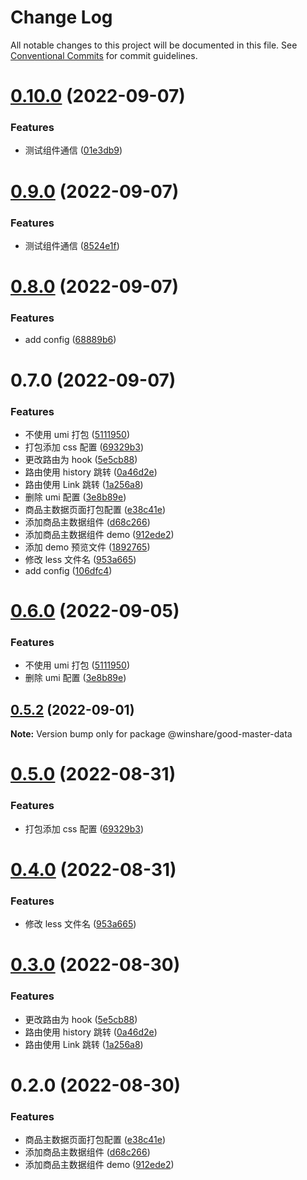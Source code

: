 # Change Log

All notable changes to this project will be documented in this file. See [Conventional Commits](https://conventionalcommits.org) for commit guidelines.

# [0.10.0](http://idp-gitlab.winshare.com.cn/operation-winshare/winshare-ui/compare/@winshare/good-master-data@0.9.0...@winshare/good-master-data@0.10.0) (2022-09-07)

### Features

- 测试组件通信 ([01e3db9](http://idp-gitlab.winshare.com.cn/operation-winshare/winshare-ui/commit/01e3db94b1c4bd3c75ddcdc978f2102d34e72164))

# [0.9.0](http://idp-gitlab.winshare.com.cn/operation-winshare/winshare-ui/compare/@winshare/good-master-data@0.8.0...@winshare/good-master-data@0.9.0) (2022-09-07)

### Features

- 测试组件通信 ([8524e1f](http://idp-gitlab.winshare.com.cn/operation-winshare/winshare-ui/commit/8524e1f757e23cc043f6ddb003e5091fbd73b2f1))

# [0.8.0](http://idp-gitlab.winshare.com.cn/operation-winshare/winshare-ui/compare/@winshare/good-master-data@0.7.0...@winshare/good-master-data@0.8.0) (2022-09-07)

### Features

- add config ([68889b6](http://idp-gitlab.winshare.com.cn/operation-winshare/winshare-ui/commit/68889b6573c3a701c110d21f94fb6c78b5428bd2))

# 0.7.0 (2022-09-07)

### Features

- 不使用 umi 打包 ([5111950](http://idp-gitlab.winshare.com.cn/operation-winshare/winshare-ui/commit/511195087fac1b9b671ef5ba2585a1c69ef75f2d))
- 打包添加 css 配置 ([69329b3](http://idp-gitlab.winshare.com.cn/operation-winshare/winshare-ui/commit/69329b33ffbcb696731810659b54e121ce653dc7))
- 更改路由为 hook ([5e5cb88](http://idp-gitlab.winshare.com.cn/operation-winshare/winshare-ui/commit/5e5cb88678d41f28eeacbc8024f8c6b7a24e618a))
- 路由使用 history 跳转 ([0a46d2e](http://idp-gitlab.winshare.com.cn/operation-winshare/winshare-ui/commit/0a46d2ed8816169dc63acfdfb601708ab166f529))
- 路由使用 Link 跳转 ([1a256a8](http://idp-gitlab.winshare.com.cn/operation-winshare/winshare-ui/commit/1a256a8ca783a3f66933dd92f8cabaeb75ef4d39))
- 删除 umi 配置 ([3e8b89e](http://idp-gitlab.winshare.com.cn/operation-winshare/winshare-ui/commit/3e8b89e10e9756629895852eb93bc3b14b72eba9))
- 商品主数据页面打包配置 ([e38c41e](http://idp-gitlab.winshare.com.cn/operation-winshare/winshare-ui/commit/e38c41ecb1aabdbefd0c219a6351ec306660ff76))
- 添加商品主数据组件 ([d68c266](http://idp-gitlab.winshare.com.cn/operation-winshare/winshare-ui/commit/d68c2667ea180ee8179fdd87444c5c757d2f48f9))
- 添加商品主数据组件 demo ([912ede2](http://idp-gitlab.winshare.com.cn/operation-winshare/winshare-ui/commit/912ede26f78bcd4659fdf3745b8ee1b6965dd3d2))
- 添加 demo 预览文件 ([1892765](http://idp-gitlab.winshare.com.cn/operation-winshare/winshare-ui/commit/18927657412bc2d853b7822b2d18ce65e95779f2))
- 修改 less 文件名 ([953a665](http://idp-gitlab.winshare.com.cn/operation-winshare/winshare-ui/commit/953a665d2a6ad07ae7ec173ea9a44f6fdac2696e))
- add config ([106dfc4](http://idp-gitlab.winshare.com.cn/operation-winshare/winshare-ui/commit/106dfc4f7d5798bccbb223e43295f43a4b1dc075))

# [0.6.0](http://idp-gitlab.winshare.com.cn/operation-winshare/winshare-ui/compare/@winshare/good-master-data@0.5.2...@winshare/good-master-data@0.6.0) (2022-09-05)

### Features

- 不使用 umi 打包 ([5111950](http://idp-gitlab.winshare.com.cn/operation-winshare/winshare-ui/commit/511195087fac1b9b671ef5ba2585a1c69ef75f2d))
- 删除 umi 配置 ([3e8b89e](http://idp-gitlab.winshare.com.cn/operation-winshare/winshare-ui/commit/3e8b89e10e9756629895852eb93bc3b14b72eba9))

## [0.5.2](http://idp-gitlab.winshare.com.cn/operation-winshare/winshare-ui/compare/@winshare/good-master-data@0.5.1...@winshare/good-master-data@0.5.2) (2022-09-01)

**Note:** Version bump only for package @winshare/good-master-data

# [0.5.0](http://idp-gitlab.winshare.com.cn/operation-winshare/winshare-ui/compare/@winshare/good-master-data@0.4.0...@winshare/good-master-data@0.5.0) (2022-08-31)

### Features

- 打包添加 css 配置 ([69329b3](http://idp-gitlab.winshare.com.cn/operation-winshare/winshare-ui/commit/69329b33ffbcb696731810659b54e121ce653dc7))

# [0.4.0](http://idp-gitlab.winshare.com.cn/operation-winshare/winshare-ui/compare/@winshare/good-master-data@0.3.0...@winshare/good-master-data@0.4.0) (2022-08-31)

### Features

- 修改 less 文件名 ([953a665](http://idp-gitlab.winshare.com.cn/operation-winshare/winshare-ui/commit/953a665d2a6ad07ae7ec173ea9a44f6fdac2696e))

# [0.3.0](http://idp-gitlab.winshare.com.cn/operation-winshare/winshare-ui/compare/@winshare/good-master-data@0.2.0...@winshare/good-master-data@0.3.0) (2022-08-30)

### Features

- 更改路由为 hook ([5e5cb88](http://idp-gitlab.winshare.com.cn/operation-winshare/winshare-ui/commit/5e5cb88678d41f28eeacbc8024f8c6b7a24e618a))
- 路由使用 history 跳转 ([0a46d2e](http://idp-gitlab.winshare.com.cn/operation-winshare/winshare-ui/commit/0a46d2ed8816169dc63acfdfb601708ab166f529))
- 路由使用 Link 跳转 ([1a256a8](http://idp-gitlab.winshare.com.cn/operation-winshare/winshare-ui/commit/1a256a8ca783a3f66933dd92f8cabaeb75ef4d39))

# 0.2.0 (2022-08-30)

### Features

- 商品主数据页面打包配置 ([e38c41e](http://idp-gitlab.winshare.com.cn/operation-winshare/winshare-ui/commit/e38c41ecb1aabdbefd0c219a6351ec306660ff76))
- 添加商品主数据组件 ([d68c266](http://idp-gitlab.winshare.com.cn/operation-winshare/winshare-ui/commit/d68c2667ea180ee8179fdd87444c5c757d2f48f9))
- 添加商品主数据组件 demo ([912ede2](http://idp-gitlab.winshare.com.cn/operation-winshare/winshare-ui/commit/912ede26f78bcd4659fdf3745b8ee1b6965dd3d2))
